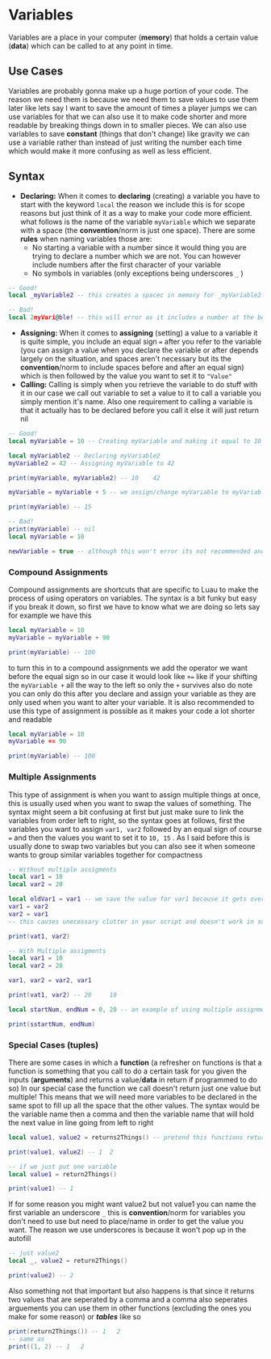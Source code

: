# Variables
Variables are a place in your computer (**memory**) that  holds a certain value (**data**) which can be called to at any point in time.

## Use Cases
Variables are probably gonna make up a huge portion of your code. The reason we need them is because we need them to save values to use them later like lets say I want to save the amount of times a player jumps we can use variables for that we can also use it to make code shorter and more readable by breaking things down in to smaller pieces. We can also use variables to save **constant** (things that don't change) like gravity we can use a variable rather than instead of just writing the number each time which would make it more confusing as well as less efficient.

## Syntax
- **Declaring:** When it comes to **declaring** (creating) a variable you have to start with the keyword `local` the reason we include this is for scope reasons but just think of it as a way to make your code more efficient. what follows is the name of the variable `myVariable` which we separate with a space (the **convention**/norm is just one space). There are some **rules** when naming variables those are:
	- No starting a variable with a number since it would thing you are trying to declare a number which we are not. You can however include numbers after the first character of your variable
	- No symbols in variables (only exceptions being underscores `_` )
```lua
-- Good!
local _myVariable2 -- this creates a spacec in memory for _myVariable2!
```
```lua
-- Bad!
local 2myVari@ble! -- this will error as it includes a number at the beginnign and symbols!
``` 
- **Assigning:** When it comes to **assigning** (setting) a value to a variable it is quite simple, you include an equal sign `=` after you refer to the variable (you can assign a value when you declare the variable or after depends largely on the situation, and spaces aren't necessary but its the **convention**/norm to include spaces before and after an equal sign) which is then followed by the value you want to set it to `"Value"`
- **Calling:**  Calling is simply when you retrieve the variable to do stuff with it in our case we call out variable to set a value to it to call a variable you simply mention it's name. Also one requirement to calling a variable is that it actually has to be declared before you call it else it will just return nil
```lua
-- Good!
local myVariable = 10 -- Creating myVariable and making it equal to 10

local myVariable2 -- Declaring myVariable2
myVariable2 = 42 -- Assigning myVariable to 42

print(myVariable, myVariable2) -- 10	42

myVariable = myVariable + 5 -- we assign/change myVariable to myVariable(10 at the time) + 5 which would = 15

print(myVariable) -- 15
```
```lua
-- Bad!
print(myVariable) -- nil
local myVariable = 10

newVariable = true -- although this won't error its not recommended and will result in a bunch of linter errors which makes up a good portion of what old code used to look like for roblox
```

### Compound Assignments
Compound assignments are shortcuts that are specific to Luau to make the process of using operators on variables. The syntax is a bit funky but easy if you break it down, so first we have to know what we are doing so lets say for example we have this 
```lua
local myVariable = 10
myVariable = myVariable + 90

print(myVariable) -- 100
```
to turn this in to a compound assignments we add the operator we want before the equal sign so in our case it would look like `+=` like if your shifting the `myVariable +` all the way to the left so only the `+` survives also do note you can only do this after you declare and assign your variable as they are only used when you want to alter your variable. It is also recommended to use this type of assignment is possible as it makes your code a lot shorter and readable
```lua
local myVariable = 10
myVariable += 90

print(myVariable) -- 100
```

### Multiple Assignments
This type of assignment is when you want to assign multiple things at once, this is usually used when you want to swap the values of something. The syntax might seem a bit confusing at first but just make sure to link the variables from order left to right, so the syntax goes at follows, first the variables you want to assign `var1, var2` followed by an equal sign of course `=` and then the values you want to set it to `10, 15` . As I said before this is usually done to swap two variables but you can also see it when someone wants to group similar variables together for compactness
```lua
-- Without multiple assigments
local var1 = 10
local var2 = 20

local oldVar1 = var1 -- we save the value for var1 because it gets overrited when we assign it to var2
var1 = var2
var2 = var1
-- this causes unecessary clutter in your script and doesn't work in some cases

print(vat1, var2)
```
```lua
-- With Multiple assigments
local var1 = 10
local var2 = 20

var1, var2 = var2, var1

print(vat1, var2) -- 20		10
```
```lua
local startNum, endNum = 0, 20 -- an example of using multiple assignments when declaring

print(sstartNum, endNum)
```

### Special Cases (tuples)
There are some cases in which a **function** (a refresher on functions is that a function is something that you call to do a certain task for you given the inputs (**arguments**) and returns a value/**data** in return if programmed to do so) In our special case the function we call doesn't return just one value but multiple! This means that we will need more variables to be declared in the same spot to fill up all the space that the other values. The syntax would be the variable name then a comma and then the variable name that will hold the next value in line going from left to right
```lua
local value1, value2 = returns2Things() -- pretend this functions returns  1	2

print(value1, value2) -- 1	2
```
```lua
-- if we just put one variable
local value1 = return2Things()

print(value1) -- 1
```
If for some reason you might want value2 but not value1 you can name the first variable an underscore `_` this is **convention**/norm for variables you don't need to use but need to place/name in order to get the value you want. The reason we use underscores is because it won't pop up in the autofill
```lua
-- just value2
local _, value2 = return2Things()

print(value2) -- 2
```
Also something not that important but also happens is that since it returns two values that are seperated by a comma and a comma also seperates arguements you can use them in other functions (excluding the ones you make for some reason) or ***tables*** like so
```lua
print(return2Things()) -- 1   2
-- same as
print((1, 2) -- 1   2
```